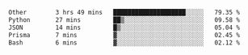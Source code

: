 <!--START_SECTION:waka-->

```txt
Other        3 hrs 49 mins   ████████████████████░░░░░   79.35 %
Python       27 mins         ██▒░░░░░░░░░░░░░░░░░░░░░░   09.58 %
JSON         14 mins         █▒░░░░░░░░░░░░░░░░░░░░░░░   05.04 %
Prisma       7 mins          ▓░░░░░░░░░░░░░░░░░░░░░░░░   02.45 %
Bash         6 mins          ▓░░░░░░░░░░░░░░░░░░░░░░░░   02.12 %
```

<!--END_SECTION:waka-->
